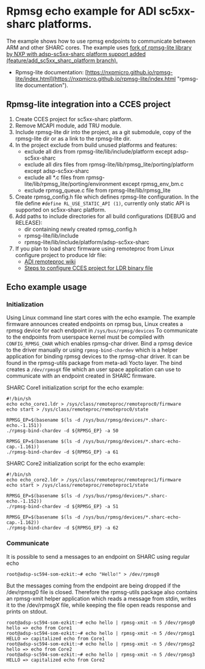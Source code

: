 # Rpmsg echo example for ADI sc5xx-sharc platforms.
The example shows how to use rpmsg endpoints to communicate between ARM and other SHARC cores.
The example uses [fork of rpmsg-lite library by NXP with adsp-sc5xx-sharc platform support added (feature/add_sc5xx_sharc_platform branch).](https://github.com/analogdevicesinc/rpmsg-lite)

* Rpmsg-lite documentation: [https://nxpmicro.github.io/rpmsg-lite/index.html](https://nxpmicro.github.io/rpmsg-lite/index.html "rpmsg-lite documentation").


## Rpmsg-lite integration into a CCES project
1. Create CCES project for sc5xx-sharc platform.
2. Remove MCAPI module, add TRU module.
3. Include rpmsg-lite dir into the project, as a git submodule, copy of the rpmsg-lite dir or as a link to the rpmsg-lite dir.
4. In the project exclude from build unused platforms and features:
	* exclude all dirs from rpmsg-lite/lib/include/platform except adsp-sc5xx-sharc
	* exclude all dirs files from rpmsg-lite/lib/rpmsg_lite/porting/platform except adsp-sc5xx-sharc
	* exclude all *.c files from rpmsg-lite/lib/rpmsg_lite/porting/environment except rpmsg_env_bm.c
	* exclude rpmsg_queue.c file from rpmsg-lite/lib/rpmsg_lite
5. Create rpmsg_config.h file which defines rpmsg-lite configuration. In the file define `#define RL_USE_STATIC_API (1)`, currently only static API is supported on sc5xx-sharc platform.
6. Add paths to include directories for all build configurations (DEBUG and RELEASE):
	* dir containing newly created rpmsg_config.h
	* rpmsg-lite/lib/include
	* rpmsg-lite/lib/include/platform/adsp-sc5xx-sharc
7. If you plan to load sharc firmware using remoteproc from Linux configure project to produce ldr file:
	* [ADI remoteproc wiki](https://wiki.analog.com/resources/tools-software/linuxdsp/docs/linux-kernel-and-drivers/remoteproc/remoteproc)
	* [Steps to configure CCES project for LDR binary file](https://wiki.analog.com/resources/tools-software/linuxdsp/docs/linux-kernel-and-drivers/remoteproc/remoteproc_ldr_generate)


## Echo example usage ##
### Initialization ###
Using Linux command line start cores with the echo example.
The example firmware announces created endpoints on rpmsg bus,
Linux creates a rpmsg device for each endpoint in `/sys/bus/rpmsg/devices`
To communicate to the endpoints from userspace kernel must be compiled with `CONFIG_RPMSG_CHAR` which enables rpmsg-char driver. Bind a rpmsg device to the driver manually or using `rpmsg-bind-chardev` which is a helper application for binding rpmsg devices to the rpmsg-char driver. It can be found in the rpmsg-utils package from meta-adi Yocto layer. The bind creates a `/dev/rpmsgX` file which an user space application can use to communicate with an endpoint created in SHARC firmware.

SHARC Core1 initialization script for the echo example:
```shell
#!/bin/sh
echo echo_core1.ldr > /sys/class/remoteproc/remoteproc0/firmware
echo start > /sys/class/remoteproc/remoteproc0/state

RPMSG_EP=$(basename $(ls -d /sys/bus/rpmsg/devices/*.sharc-echo.-1.151))
./rpmsg-bind-chardev -d ${RPMSG_EP} -a 50

RPMSG_EP=$(basename $(ls -d /sys/bus/rpmsg/devices/*.sharc-echo-cap.-1.161))
./rpmsg-bind-chardev -d ${RPMSG_EP} -a 61
```

SHARC Core2 initialization script for the echo example:
```shell
#!/bin/sh
echo echo_core2.ldr > /sys/class/remoteproc/remoteproc1/firmware
echo start > /sys/class/remoteproc/remoteproc1/state

RPMSG_EP=$(basename $(ls -d /sys/bus/rpmsg/devices/*.sharc-echo.-1.152))
./rpmsg-bind-chardev -d ${RPMSG_EP} -a 51

RPMSG_EP=$(basename $(ls -d /sys/bus/rpmsg/devices/*.sharc-echo-cap.-1.162))
./rpmsg-bind-chardev -d ${RPMSG_EP} -a 62
```

### Communicate ###
It is possible to send a messages to an endpoint on SHARC using regular echo
```console
root@adsp-sc594-som-ezkit:~# echo "Hello!" > /dev/rpmsg0
```
But the messages coming from the endpoint are being dropped if the /dev/rpmsg0 file is closed. Therefore the rpmsg-utils package also contains an rpmsg-xmit helper application which reads a message from stdin, writes it to the /dev/rpmsgX file, while keeping the file open reads response and prints on stdout.

```console
root@adsp-sc594-som-ezkit:~# echo hello | rpmsg-xmit -n 5 /dev/rpmsg0
hello => echo from Core1
root@adsp-sc594-som-ezkit:~# echo hello | rpmsg-xmit -n 5 /dev/rpmsg1
HELLO => capitalized echo from Core1
root@adsp-sc594-som-ezkit:~# echo hello | rpmsg-xmit -n 5 /dev/rpmsg2
hello => echo from Core2
root@adsp-sc594-som-ezkit:~# echo hello | rpmsg-xmit -n 5 /dev/rpmsg3
HELLO => capitalized echo from Core2
```
